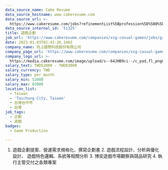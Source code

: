 ```yaml
---
data_source_name: Cake Resume
data_source_hostname: www.cakeresume.com
data_source_url: >-
  https://www.cakeresume.com/jobs?refinementList%5Bprofession%5D%5B0%5D=game-production&range%5Bsalary_range%5D%5Bmin%5D=100000
data_source_internal_id: '51325'
title: 遊戲企劃
job_url: 'https://www.cakeresume.com/companies/xsg-casual-games/jobs/game-plan'
date: 2023-01-03T02:42:26.146Z
company_name: 向上國際科技股份有限公司
company_page_url: 'https://www.cakeresume.com/companies/xsg-casual-games'
company_logo_url: >-
  https://media.cakeresume.com/image/upload/s--64JHB9ci--/c_pad,fl_png8,h_200,w_200/v1672301553/wb4zhsomwnlk67lpw2vc.png
salary_text: TWD52000 - TWD83000
salary_currency: TWD
salary_type: per_month
salary_min: 52000
salary_max: 83000
location_list:
  - Taiwan
  - 'Taichung City, Taiwan'
  - 台灣台中市
  - 台灣
job_tags:
  - 企劃
  - 遊戲
badges:
  - Game Production

---
```


1. 遊戲企劃提案、營運需求規格化、撰寫企劃書 2. 遊戲流程設計、分析與優化設計、 遊戲特色邏輯、系統等相關分析 3. 博奕遊戲市場觀察與競品研究 4. 執行主管交付之各類專案